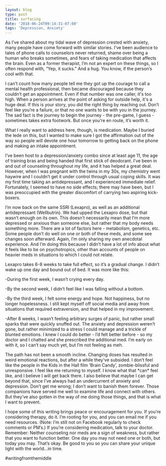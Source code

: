 ```yaml
---
layout: blog
type: post
title: surfacing
date: '2018-06-24T09:14:31-07:00'
tags: 'Depression, Anxiety'
---
```

As I’ve shared about my tidal wave of depression crested with anxiety, many people have come forward with similar stories. I’ve been audience to tales of phone calls to counselors never returned, shame over being a human who breaks sometimes, and fears of taking medication that affects the brain. Even as a former therapist, I’m not an expert on these things, so I often respond with, “Yep, it sucks.” And a hug. You know, if the person’s cool with that.

I can’t count how many people tell me they got up the courage to call a mental health professional, then became discouraged because they couldn’t get an appointment. Even if that number was one caller, it's too high. When a person arrives at the point of asking for outside help, it's a huge deal. If this is your story, you did the right thing by reaching out. Don’t feel like you’re a failure, or that no one wants to be with you in the journey. The sad fact is the journey to begin the journey - the pre-game, I guess - sometimes takes extra footwork. But once you’re en route, it’s worth it.

What I really want to address here, though, is medication. Maybe I buried the lede on this, but I wanted to make sure I got the affirmation out of the way so people will devote one hour tomorrow to getting back on the phone and making an intake appointment.

I’ve been host to a depression/anxiety combo since at least age 11, the age of training bras and being handed that first stick of deodorant. I’ve been in and out of counseling throughout my life, and it has helped a great deal. However, when I was pregnant with the twins in my 30s, my chemistry went haywire and I couldn’t get it under control through usual coping skills. It was my first time taking an antidepressant, and I experienced immediate relief. Fortunately, I seemed to have no side effects; there may have been, but I was preoccupied with the greater discomfort of carrying two aspiring kick-boxers.

I’m now back on the same SSRI (Lexapro), as well as an additional antidepressant (Wellbutrin). We had upped the Lexapro dose, but that wasn’t enough on its own. This doesn’t necessarily mean that I’m more depressed or anxious than someone else, but rather that my body needs something more. There are a lot of factors here - metabolism, genetics, etc. Some people don’t do well on one or both of these meds, and some see changes soon afterward. Again, I’m only sharing my own anecdotal experience. And I’m doing this because I didn’t have a lot of info about what it feels like to be on psychotropics, other than accounts of people on heavier meds in situations to which I could not relate.

Lexapro takes 6-8 weeks to take full effect, so it’s a gradual change. I didn’t wake up one day and bound out of bed. It was more like this: 

\-During the first week, I wasn’t crying every day. 

\-By the second week, I didn’t feel like I was falling without a bottom. 

\-By the third week, I felt some energy and hope. Not happiness, but no longer hopelessness. I still kept myself off social media and away from situations that required extraversion, and that helped in my improvement. 

\-After 8 weeks, I wasn’t feeling arbitrary surges of panic, but rather small sparks that were quickly snuffed out. The anxiety and depression weren’t gone, but rather minimized to a stress I could manage and a trickle of blunted emotions. I knew I could do better - I’d felt better before - so my doctor and I chatted and she prescribed the additional med. I’m early on with it, so I can’t say much yet, but I’m not feeling as meh.

The path has not been a smooth incline. Changing doses has resulted in weird emotional reactions, but after a while they've subsided. I don’t feel like the people in the Kids in the Hall film ‘Brain Candy’, zombie-blissful and unresponsive. I feel like me returning to myself. I know what that \*can\* feel like, and I believe I will get back there. I also believe that maybe I can get beyond that, since I’ve always had an undercurrent of anxiety and depression. Don’t get me wrong; I don’t want to banish them forever. Those companions have served me well to examine life and connect with others. But they’ve also gotten in the way of me doing those things, and that is what I want to prevent.

I hope some of this writing brings peace or encouragement for you. If you’re considering therapy, do it. I’m rooting for you, and you can email me if you need resources. (Note: I’m still not on Facebook regularly to check comments or PM’s.) If you’re considering medication, talk to your doctor. Remember: Neither counseling nor meds are a sign of weakness, but rather that you want to function better. One day you may not need one or both, but today you may. That’s okay. Be good to you so you can share your unique light with the world…in time.

\#writingfromthemiddle
